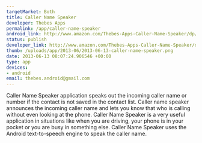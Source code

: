 ```yaml
--- 
targetMarket: Both
title: Caller Name Speaker
developer: Thebes Apps
permalink: /app/caller-name-speaker
android_link: http://www.amazon.com/Thebes-Apps-Caller-Name-Speaker/dp/B00D44441A
status: publish
developer_link: http://www.amazon.com/Thebes-Apps-Caller-Name-Speaker/dp/B00D44441A
thumb: /uploads/app/2013-06/2013-06-13-caller-name-speaker.png
date: 2013-06-13 08:07:24.906546 +00:00
type: app
devices: 
- android
email: thebes.android@gmail.com
---
```


Caller Name Speaker application speaks out the incoming caller name or number if the contact is not saved in the contact list. Caller name speaker announces the incoming caller name and lets you know that who is calling without even looking at the phone. 
Caller Name Speaker is a very useful application in situations like when you are driving, your phone is in your pocket or you are busy in something else. 
Caller Name Speaker uses the Android text-to-speech engine to speak the caller name. 
